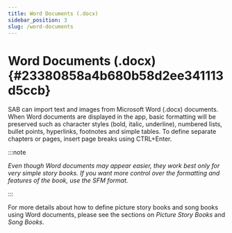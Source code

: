 ```yaml
---
title: Word Documents (.docx)
sidebar_position: 3
slug: /word-documents
---
```


# Word Documents (.docx) {#23380858a4b680b58d2ee341113d5ccb}

SAB can import text and images from Microsoft Word (.docx) documents.
When Word documents are displayed in the app, basic formatting will be preserved such as character styles (bold, italic, underline), numbered lists, bullet points, hyperlinks, footnotes and simple tables.
To define separate chapters or pages, insert page breaks using CTRL+Enter.

:::note

_Even though Word documents may appear easier, they work best only for very simple story books. If you want more control over the formatting and features of the book, use the SFM format._

:::

For more details about how to define picture story books and song books using Word documents, please see the sections on _Picture Story Books_ and _Song Books_.

